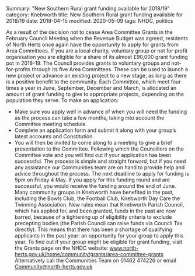 Summary: "New Southern Rural grant funding available for 2018/19"
category: Knebworth
title: New Southern Rural grant funding available for 2018/19
date: 2018-04-15
modified: 2020-05-09
tags: NHDC, politics

As a result of the decision not to cease Area Committee Grants in the February Council Meeting when the Revenue Budget was agreed, residents of North Herts once again have the opportunity to apply for grants from Area Committees.
If you are a local charity, voluntary group or not for profit organisation you are eligible for a share of its almost &pound;90,000 grant funding pot in 2018-19.
The Council provides grants to voluntary groups and not-for-profits through its five Area Committees. These can be used to launch a new project or advance an existing project to a new stage, as long as there is a positive benefit to the community.
Each Committee, which meet four times a year in June, September, December and March, is allocated an amount of grant funding to give to appropriate projects, depending on the population they serve.
To make an application:
* Make sure you apply well in advance of when you will need the funding as the process can take a few months, taking into account the Committee meeting schedule.
* Complete an application form and submit it along with your group’s latest accounts and Constitution.
* You will then be invited to come along to a meeting to give a brief presentation to the Committee. Following which the Councillors on the Committee vote and you will find out if your application has been successful.
The process is simple and straight forward, but if you need any assistance our Communities team are on hand to provide help and advice throughout the process.
The next deadline to apply for funding is 5pm on Friday 4 May.
If you apply for this funding round and are successful, you would receive the funding around the end of June.
Many community groups in Knebworth have benefited in the past, including the Bowls Club, the Football Club, Knebworth Day Care the Twinning Association. New rules mean that Knebworth Parish Council, which has applied for, and been granted, funds in the past are now barred, because of a tightening up of eligibility criteria to exclude precepting bodies (the Parish Council can raise funds via Council Tax directly). This means that there has been a shortage of qualifying applicants in the past year: an opportunity for your group to apply this year.
To find out if your group might be eligible for grant funding, visit the Grants page on the NHDC website: www.north-herts.gov.uk/home/community/grants/area-committee-grants
Alternatively call the Communities Team on 01462 474226 or email Community@north-herts.gov.uk
